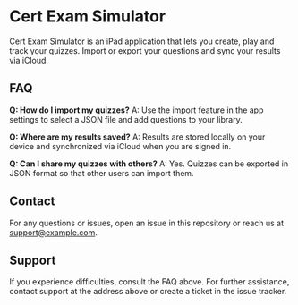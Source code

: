 # Cert Exam Simulator

Cert Exam Simulator is an iPad application that lets you create, play and track your quizzes. Import or export your questions and sync your results via iCloud.

## FAQ

**Q: How do I import my quizzes?**
A: Use the import feature in the app settings to select a JSON file and add questions to your library.

**Q: Where are my results saved?**
A: Results are stored locally on your device and synchronized via iCloud when you are signed in.

**Q: Can I share my quizzes with others?**
A: Yes. Quizzes can be exported in JSON format so that other users can import them.

## Contact

For any questions or issues, open an issue in this repository or reach us at [support@example.com](mailto:support@example.com).

## Support

If you experience difficulties, consult the FAQ above. For further assistance, contact support at the address above or create a ticket in the issue tracker.
